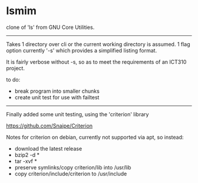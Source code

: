 lsmim
=====

clone of 'ls' from GNU Core Utilities.

---

Takes 1 directory over cli or the current working directory is assumed.
1 flag option currently '-s' which provides a simplified listing format.

It is fairly verbose without -s, so as to meet the requirements of an ICT310 project.

to do:
- break program into smaller chunks
- create unit test for use with failtest

---

Finally added some unit testing, using the 'criterion' library

https://github.com/Snaipe/Criterion

Notes for criterion on debian, currently not supported via apt, so instead:
- download the latest release
- bzip2 -d *
- tar -xvf *
- preserve symlinks/copy criterion/lib into /usr/lib
- copy criterion/include/criterion to /usr/include
